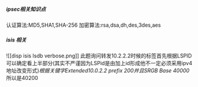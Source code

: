 ##### ipsec相关知识点

认证算法:MD5,SHA1,SHA-256
加密算法:rsa,dsa,dh,des,3des,aes
##### isis 相关
![[disp isis lsdb verbose.png]]
此题询问转发10.2.2.2时候的标签首先根据LSPID可以确定看上半部分(其实不严谨因为LSPid是由加上id形成他不一定必须采用ipv4地址改变形式)*根据关键字Extended10.0.2.2 prefix 200并且SRGB Base 40000*所以是40200
